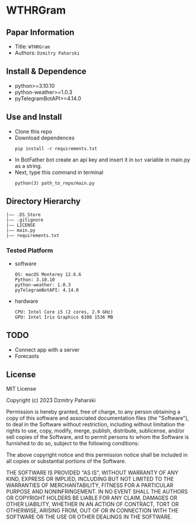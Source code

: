WTHRGram
===
## Papar Information
- Title:  `WTHRGram`
- Authors:  `Dzmitry Paharski`

## Install & Dependence
- python>=3.10.10
- python-weather>=1.0.3
- pyTelegramBotAPI>=4.14.0

## Use and Install
- Clone this repo
- Download dependences
  ```
  pip install -r requirements.txt
  ```
- In BotFather bot create an api key and insert it in ```bot``` variable in main.py as a string.
- Next, type this command in terminal
  ```
  python(3) path_to_repo/main.py
  ```

## Directory Hierarchy
```
|—— .DS_Store
|—— .gitignore
|—— LICENSE
|—— main.py
|—— requirements.txt
```

### Tested Platform
- software
  ```
  OS: macOS Monterey 12.6.6
  Python: 3.10.10
  python-weather: 1.0.3
  pyTelegramBotAPI: 4.14.0
  ```
- hardware
  ```
  CPU: Intel Core i5 (2 cores, 2.9 GHz)
  GPU: Intel Iris Graphics 6100 1536 МB
  ```

## TODO
- Connect app with a server
- Forecasts

## License

MIT License

Copyright (c) 2023 Dzmitry Paharski

Permission is hereby granted, free of charge, to any person obtaining a copy
of this software and associated documentation files (the "Software"), to deal
in the Software without restriction, including without limitation the rights
to use, copy, modify, merge, publish, distribute, sublicense, and/or sell
copies of the Software, and to permit persons to whom the Software is
furnished to do so, subject to the following conditions:

The above copyright notice and this permission notice shall be included in all
copies or substantial portions of the Software.

THE SOFTWARE IS PROVIDED "AS IS", WITHOUT WARRANTY OF ANY KIND, EXPRESS OR
IMPLIED, INCLUDING BUT NOT LIMITED TO THE WARRANTIES OF MERCHANTABILITY,
FITNESS FOR A PARTICULAR PURPOSE AND NONINFRINGEMENT. IN NO EVENT SHALL THE
AUTHORS OR COPYRIGHT HOLDERS BE LIABLE FOR ANY CLAIM, DAMAGES OR OTHER
LIABILITY, WHETHER IN AN ACTION OF CONTRACT, TORT OR OTHERWISE, ARISING FROM,
OUT OF OR IN CONNECTION WITH THE SOFTWARE OR THE USE OR OTHER DEALINGS IN THE
SOFTWARE.
